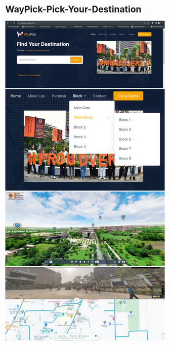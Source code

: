 # WayPick-Pick-Your-Destination

![w1.jpeg](https://github.com/Geetika2018/WayPick-Pick-Your-Destination/blob/main/w1.jpeg)
![w5.PNG](https://github.com/Geetika2018/WayPick-Pick-Your-Destination/blob/main/w5.PNG)
![w6.PNG](https://github.com/Geetika2018/WayPick-Pick-Your-Destination/blob/main/w6.PNG)
![w8.PNG](https://github.com/Geetika2018/WayPick-Pick-Your-Destination/blob/main/w8.PNG)
